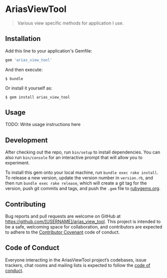# AriasViewTool

> Various view specific methods for application I use.

## Installation

Add this line to your application's Gemfile:

```ruby
gem 'arias_view_tool'
```

And then execute:

    $ bundle

Or install it yourself as:

    $ gem install arias_view_tool

## Usage

TODO: Write usage instructions here

## Development

After checking out the repo, run `bin/setup` to install dependencies. You can also run `bin/console` for an interactive prompt that will allow you to experiment.

To install this gem onto your local machine, run `bundle exec rake install`. To release a new version, update the version number in `version.rb`, and then run `bundle exec rake release`, which will create a git tag for the version, push git commits and tags, and push the `.gem` file to [rubygems.org](https://rubygems.org).

## Contributing

Bug reports and pull requests are welcome on GitHub at https://github.com/[USERNAME]/arias_view_tool. This project is intended to be a safe, welcoming space for collaboration, and contributors are expected to adhere to the [Contributor Covenant](http://contributor-covenant.org) code of conduct.

## Code of Conduct

Everyone interacting in the AriasViewTool project’s codebases, issue trackers, chat rooms and mailing lists is expected to follow the [code of conduct](https://github.com/[USERNAME]/arias_view_tool/blob/master/CODE_OF_CONDUCT.md).
